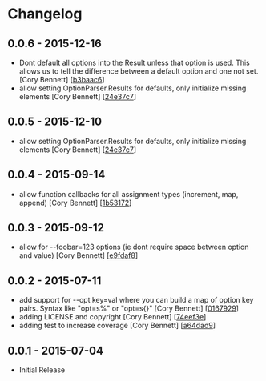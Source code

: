 # Changelog

## 0.0.6 - 2015-12-16

* Dont default all options into the Result unless that option is used.  This allows us to tell the difference between a default option and one not set. [Cory Bennett] [[b3baac6](https://github.com/coryb/optigo/commit/b3baac6)]
* allow setting OptionParser.Results for defaults, only initialize missing elements [Cory Bennett] [[24e37c7](https://github.com/coryb/optigo/commit/24e37c7)]

## 0.0.5 - 2015-12-10

* allow setting OptionParser.Results for defaults, only initialize missing elements [Cory Bennett] [[24e37c7](https://github.com/coryb/optigo/commit/24e37c7)]

## 0.0.4 - 2015-09-14

* allow function callbacks for all assignment types (increment, map, append) [Cory Bennett] [[1b53172](https://github.com/coryb/optigo/commit/1b53172)]

## 0.0.3 - 2015-09-12

* allow for --foobar=123 options (ie dont require space between option and value) [Cory Bennett] [[e9fdaf8](https://github.com/coryb/optigo/commit/e9fdaf8)]

## 0.0.2 - 2015-07-11

* add support for --opt key=val where you can build a map of option key pairs.  Syntax like "opt=s%" or "opt=s{}" [Cory Bennett] [[0167929](https://github.com/coryb/optigo/commit/0167929)]
* adding LICENSE and copyright [Cory Bennett] [[74eef3e](https://github.com/coryb/optigo/commit/74eef3e)]
* adding test to increase coverage [Cory Bennett] [[a64dad9](https://github.com/coryb/optigo/commit/a64dad9)]

## 0.0.1 - 2015-07-04

* Initial Release
